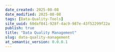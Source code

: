 ```yaml
---
date_created: 2025-08-08
date_modified: 2025-08-08
tags: [Data-Quality-Tools]
site_uuid: 60daf841-928f-4ac9-987e-43f52299f22a
publish: true
title: "Data Quality Management"
slug: data-quality-management
at_semantic_version: 0.0.0.1
---
```

